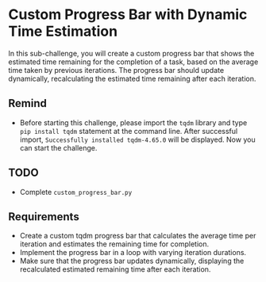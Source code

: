 # Custom Progress Bar with Dynamic Time Estimation

In this sub-challenge, you will create a custom progress bar that shows the estimated time remaining for the completion of a task, based on the average time taken by previous iterations. The progress bar should update dynamically, recalculating the estimated time remaining after each iteration.

## Remind

- Before starting this challenge, please import the `tqdm` library and type `pip install tqdm` statement at the command line. After successful import, `Successfully installed tqdm-4.65.0` will be displayed. Now you can start the challenge.

## TODO

- Complete `custom_progress_bar.py`

## Requirements

- Create a custom tqdm progress bar that calculates the average time per iteration and estimates the remaining time for completion.
- Implement the progress bar in a loop with varying iteration durations.
- Make sure that the progress bar updates dynamically, displaying the recalculated estimated remaining time after each iteration.
